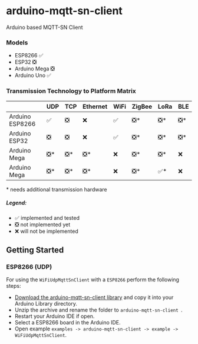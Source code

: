 # arduino-mqtt-sn-client
Arduino based MQTT-SN Client

### Models
 * ESP8266  &#x2705;
 * ESP32 &#x274E;
 * Arduino Mega &#x274E;
 * Arduino Uno &#x2705;

### Transmission Technology to Platform Matrix
|   	| UDP  	| TCP  	| Ethernet  	| WiFi  	| ZigBee  	| LoRa  	| BLE  	|
|---	|---	|---	|---	|---	|---	|---	|---	|
| Arduino ESP8266 	| &#x2705;  	| &#x274E;  	| &#x274C;  	| &#x2705;  	| &#x274E;\*  	| &#x274E;\*  	| &#x274E;\*	|
| Arduino ESP32 	| &#x274E;  	| &#x274E;  	| &#x274C;  	| &#x2705;  	| &#x274E;\*  	| &#x274E;\*  	| &#x274E;\*	|
| Arduino Mega 	| &#x274E;\*  	| &#x274E;\*  	| &#x274E;\*  	| &#x274C;  	| &#x274E;\*  	| &#x274E;\*  	| &#x274C;  	|
| Arduino Mega 	| &#x274E;\*  	| &#x274E;\*  	| &#x274E;\*  	| &#x274C;  	| &#x274E;\*  	| &#x2705;\*  	| &#x274C;  	|

\* needs additional transmission hardware

##### Legend: 
* &#x2705; implemented and tested
* &#x274E; not implemented yet
* &#x274C; will not be implemented

## Getting Started

### ESP8266 (UDP)
For using the `WiFiUdpMqttSnClient` with a `ESP8266` perform the following steps:
* [Download the arduino-mqtt-sn-client library](https://github.com/S3ler/arduino-mqtt-sn-client/archive/master.zip) and copy it into your Arduino Library directory.
* Unzip the archive and rename the folder to `arduino-mqtt-sn-client `.
* Restart your Arduino IDE if open.
* Select a ESP8266 board in the Arduino IDE.
* Open example `examples -> arduino-mqtt-sn-client -> example -> WiFiUdpMqttSnClient`.

